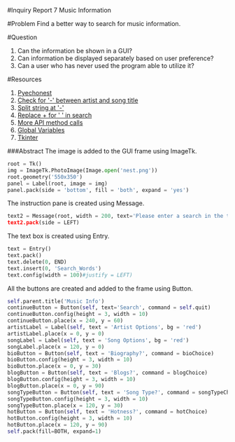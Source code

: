 #Inquiry Report 7
Music Information

#Problem
Find a better way to search for music information.

#Question
1. Can the information be shown in a GUI?
2. Can information be displayed separately based on user preference?
3. Can a user who has never used the program able to utilize it?

#Resources
1. [Pyechonest]
2. [Check for '-' between artist and song title]
3. [Split string at '-']
4. [Replace + for ' ' in search]
5. [More API method calls]
6. [Global Variables]
7. [Tkinter]

###Abstract
The image is added to the GUI frame using ImageTk.
```python
root = Tk()
img = ImageTk.PhotoImage(Image.open('nest.png'))
root.geometry('550x350')
panel = Label(root, image = img)
panel.pack(side = 'bottom', fill = 'both', expand = 'yes')
```

The instruction pane is created using Message.
```python
text2 = Message(root, width = 200, text='Please enter a search in the text box ...
text2.pack(side = LEFT)
```

The text box is created using Entry.
```python
text = Entry()
text.pack()
text.delete(0, END)
text.insert(0, 'Search_Words')
text.config(width = 100)#justify = LEFT)
```

All the buttons are created and added to the frame using Button.
```python
self.parent.title('Music Info')
continueButton = Button(self, text='Search', command = self.quit)
continueButton.config(height = 3, width = 10)
continueButton.place(x = 240, y = 60)
artistLabel = Label(self, text = 'Artist Options', bg = 'red')
artistLabel.place(x = 0, y = 0)
songLabel = Label(self, text = 'Song Options', bg = 'red')
songLabel.place(x = 120, y = 0)
bioButton = Button(self, text = 'Biography?', command = bioChoice)
bioButton.config(height = 3, width = 10)
bioButton.place(x = 0, y = 30)
blogButton = Button(self, text = 'Blogs?', command = blogChoice)
blogButton.config(height = 3, width = 10)
blogButton.place(x = 0, y = 90)
songTypeButton = Button(self, text = 'Song Type?', command = songTypeChoice)
songTypeButton.config(height = 3, width = 10)
songTypeButton.place(x = 120, y = 30)
hotButton = Button(self, text = 'Hotness?', command = hotChoice)
hotButton.config(height = 3, width = 10)
hotButton.place(x = 120, y = 90)
self.pack(fill=BOTH, expand=1)
```

[Pyechonest]: https://github.com/echonest/pyechonest
[Check for '-' between artist and song title]: http://stackoverflow.com/questions/4877844/how-would-i-check-a-string-for-a-certain-letter-in-python
[Split string at '-']: http://www.tutorialspoint.com/python/string_split.htm
[Replace + for ' ' in search]: http://stackoverflow.com/questions/3136689/find-and-replace-string-values-in-python-list
[More API method calls]: http://developer.echonest.com/docs/v4
[Global Variables]: http://stackoverflow.com/questions/10588317/python-function-global-variables
[Tkinter]: http://effbot.org/tkinterbook/
